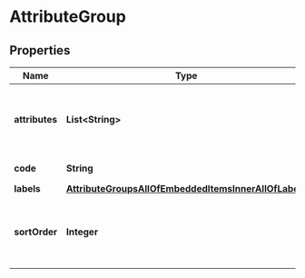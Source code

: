 

# AttributeGroup


## Properties

| Name | Type | Description | Notes |
|------------ | ------------- | ------------- | -------------|
|**attributes** | **List&lt;String&gt;** | Attribute codes that compose the attribute group |  [optional] |
|**code** | **String** | Attribute group code |  |
|**labels** | [**AttributeGroupsAllOfEmbeddedItemsInnerAllOfLabels**](AttributeGroupsAllOfEmbeddedItemsInnerAllOfLabels.md) |  |  [optional] |
|**sortOrder** | **Integer** | Attribute group order among other attribute groups |  [optional] |



